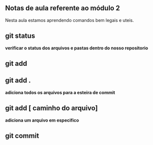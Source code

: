 ## Notas de aula referente ao módulo 2

Nesta aula estamos aprendendo comandos bem legais e uteis.

## git status
**verificar o status dos arquivos e pastas dentro do nosso repositorio**

## git add

## git add .
**adiciona todos os arquivos para a esteira de commit**

## git add [ caminho do arquivo]
**adiciona um arquivo em especifico**

## git commit